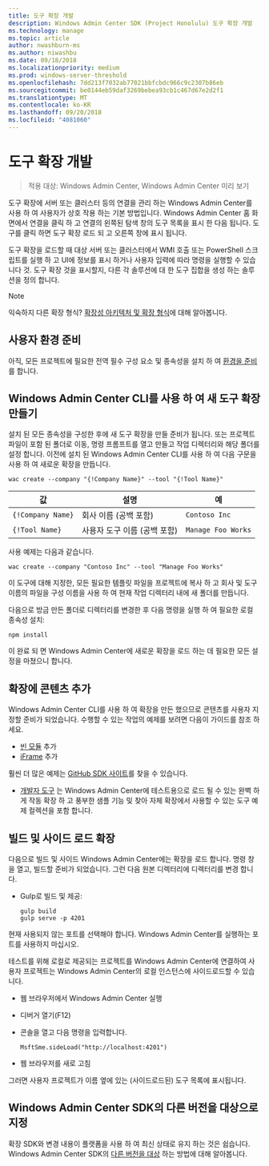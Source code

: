 ```yaml
---
title: 도구 확장 개발
description: Windows Admin Center SDK (Project Honolulu) 도구 확장 개발
ms.technology: manage
ms.topic: article
author: nwashburn-ms
ms.author: niwashbu
ms.date: 09/18/2018
ms.localizationpriority: medium
ms.prod: windows-server-threshold
ms.openlocfilehash: 7dd213f7032ab77021bbfcbdc966c9c2307b86eb
ms.sourcegitcommit: be0144eb59daf3269bebea93cb1c467d67e2d2f1
ms.translationtype: MT
ms.contentlocale: ko-KR
ms.lasthandoff: 09/20/2018
ms.locfileid: "4081060"
---
```

# 도구 확장 개발

>적용 대상: Windows Admin Center, Windows Admin Center 미리 보기

도구 확장에 서버 또는 클러스터 등의 연결을 관리 하는 Windows Admin Center를 사용 하 여 사용자가 상호 작용 하는 기본 방법입니다. Windows Admin Center 홈 화면에서 연결을 클릭 하 고 연결의 왼쪽된 탐색 창의 도구 목록을 표시 한 다음 됩니다. 도구를 클릭 하면 도구 확장 로드 되 고 오른쪽 창에 표시 됩니다.

도구 확장을 로드할 때 대상 서버 또는 클러스터에서 WMI 호출 또는 PowerShell 스크립트를 실행 하 고 UI에 정보를 표시 하거나 사용자 입력에 따라 명령을 실행할 수 있습니다 것. 도구 확장 것을 표시할지, 다른 각 솔루션에 대 한 도구 집합을 생성 하는 솔루션을 정의 합니다.

> [!NOTE]
> 익숙하지 다른 확장 형식? [확장성 아키텍처 및 확장 형식](understand-extensions.md)에 대해 알아봅니다.

## 사용자 환경 준비

아직, 모든 프로젝트에 필요한 전역 필수 구성 요소 및 종속성을 설치 하 여 [환경을 준비](prepare-development-environment.md) 를 합니다.

## Windows Admin Center CLI를 사용 하 여 새 도구 확장 만들기 ##

설치 된 모든 종속성을 구성한 후에 새 도구 확장을 만들 준비가 됩니다.  또는 프로젝트 파일이 포함 된 폴더로 이동, 명령 프롬프트를 열고 만들고 작업 디렉터리와 해당 폴더를 설정 합니다.  이전에 설치 된 Windows Admin Center CLI를 사용 하 여 다음 구문을 사용 하 여 새로운 확장을 만듭니다.

```
wac create --company "{!Company Name}" --tool "{!Tool Name}"
```

| 값 | 설명 | 예 |
| ----- | ----------- | ------- |
| ```{!Company Name}``` | 회사 이름 (공백 포함) | ```Contoso Inc``` |
| ```{!Tool Name}``` | 사용자 도구 이름 (공백 포함) | ```Manage Foo Works``` |

사용 예제는 다음과 같습니다.

```
wac create --company "Contoso Inc" --tool "Manage Foo Works"
```

이 도구에 대해 지정한, 모든 필요한 템플릿 파일을 프로젝트에 복사 하 고 회사 및 도구 이름의 파일을 구성 이름을 사용 하 여 현재 작업 디렉터리 내에 새 폴더를 만듭니다.  

다음으로 방금 만든 폴더로 디렉터리를 변경한 후 다음 명령을 실행 하 여 필요한 로컬 종속성 설치:

```
npm install
```

이 완료 되 면 Windows Admin Center에 새로운 확장을 로드 하는 데 필요한 모든 설정을 마쳤으니 합니다. 

## 확장에 콘텐츠 추가

Windows Admin Center CLI를 사용 하 여 확장을 만든 했으므로 콘텐츠를 사용자 지정할 준비가 되었습니다.  수행할 수 있는 작업의 예제를 보려면 다음이 가이드를 참조 하세요.

- [빈 모듈](guides\add-module.md) 추가
- [iFrame](guides\add-iframe.md) 추가
 
훨씬 더 많은 예제는 [GitHub SDK 사이트](https://aka.ms/wacsdk)를 찾을 수 있습니다.
-  [개발자 도구](https://github.com/Microsoft/windows-admin-center-sdk/tree/master/windows-admin-center-developer-tools) 는 Windows Admin Center에 테스트용으로 로드 될 수 있는 완벽 하 게 작동 확장 하 고 풍부한 샘플 기능 및 찾아 자체 확장에서 사용할 수 있는 도구 예제 컬렉션을 포함 합니다.

## 빌드 및 사이드 로드 확장

다음으로 빌드 및 사이드 Windows Admin Center에는 확장을 로드 합니다.  명령 창을 열고, 빌드할 준비가 되었습니다. 그런 다음 원본 디렉터리에 디렉터리를 변경 합니다.

* Gulp로 빌드 및 제공:

    ```
    gulp build
    gulp serve -p 4201
    ```

현재 사용되지 않는 포트를 선택해야 합니다. Windows Admin Center를 실행하는 포트를 사용하지 마십시오.

테스트를 위해 로컬로 제공되는 프로젝트를 Windows Admin Center에 연결하여 사용자 프로젝트는 Windows Admin Center의 로컬 인스턴스에 사이드로드할 수 있습니다.

* 웹 브라우저에서 Windows Admin Center 실행
* 디버거 열기(F12)
* 콘솔을 열고 다음 명령을 입력합니다.

    ```
    MsftSme.sideLoad("http://localhost:4201")
    ```

*   웹 브라우저를 새로 고침

그러면 사용자 프로젝트가 이름 옆에 있는 (사이드로드된) 도구 목록에 표시됩니다.

## Windows Admin Center SDK의 다른 버전을 대상으로 지정

확장 SDK와 변경 내용이 플랫폼을 사용 하 여 최신 상태로 유지 하는 것은 쉽습니다.  Windows Admin Center SDK의 [다른 버전을 대상](target-sdk-version.md) 하는 방법에 대해 알아봅니다.